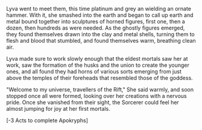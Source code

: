 Lyva went to meet them, this time platinum and grey an wielding an ornate hammer. With it, she smashed into the earth and began to call up earth and metal bound together into sculptures of horned figures, first one, then a dozen, then hundreds as were needed. As the ghostly figures emerged, they found themselves drawn into the clay and metal shells, turning them to flesh and blood that stumbled, and found themselves warm, breathing clean air. 

Lyva made sure to work slowly enough that the eldest mortals saw her at work, saw the formation of the husks and the union to create the younger ones, and all found they had horns of various sorts emerging from just above the temples of their foreheads that resembled those of the goddess. 

"Welcome to my universe, travellers of the Rift," She said warmly, and soon stopped once all were formed, looking over her creations with a nervous pride. Once she vanished from their sight, the Sorcerer could feel her almost jumping for joy at her first mortals.    

[-3 Acts to complete Apokryphs]